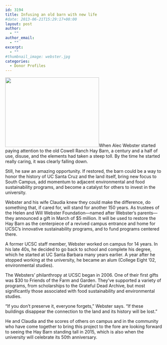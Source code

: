```yaml
---
id: 3194
title: Infusing an old barn with new life
#date: 2013-06-21T15:29:17+00:00
layout: post
author:
  - ""
author_email:
  - ""
excerpt:
  - ""
#thumbnail_image: webster.jpg
categories:
  - Donor Profiles
---
```

<img class="alignright size-medium wp-image-2716" src="http://live-ucsc-giving.pantheonsite.io/wp-content/uploads/2014/07/webster-300x222.jpg" alt="" width="300" height="222" srcset="https://ucsc-giving.lndo.site/wp-content/uploads/2014/07/webster-300x222.jpg 300w, https://ucsc-giving.lndo.site/wp-content/uploads/2014/07/webster.jpg 668w" sizes="(max-width: 300px) 100vw, 300px" />When Alec Webster started paying attention to the old Cowell Ranch Hay Barn, a century and a half of use, disuse, and the elements had taken a steep toll. By the time he started really caring, it was clearly falling down.

Still, he saw an amazing opportunity. If restored, the barn could be a way to honor the history of UC Santa Cruz and the land itself, bring new focus to South Campus, add momentum to adjacent environmental and food sustainability programs, and become a catalyst for others to invest in the university.

Webster and his wife Claudia knew they could make the difference, do something that, if cared for, will stand for another 150 years. As trustees of the Helen and Will Webster Foundation—named after Webster&#8217;s parents—they announced a gift in March of $5 million. It will be used to restore the Hay Barn as the centerpiece of a revived campus entrance and home for UCSC&#8217;s innovative sustainability programs, and to fund programs centered there.

A former UCSC staff member, Webster worked on campus for 14 years. In his late 40s, he decided to go back to school and complete his degree, which he started at UC Santa Barbara many years earlier. A year after he stopped working at the university, he became an alum (College Eight &#8217;02, environmental studies).

The Websters&#8217; philanthropy at UCSC began in 2006. One of their first gifts was $30 to Friends of the Farm and Garden. They&#8217;ve supported a variety of programs, from scholarships to the Grateful Dead Archive, but most significantly those associated with food sustainability and environmental studies.

&#8220;If you don&#8217;t preserve it, everyone forgets,&#8221; Webster says. &#8220;If these buildings disappear the connection to the land and its history will be lost.&#8221;

He and Claudia and the scores of others on campus and in the community who have come together to bring this project to the fore are looking forward to seeing the Hay Barn standing tall in 2015, which is also when the university will celebrate its 50th anniversary.